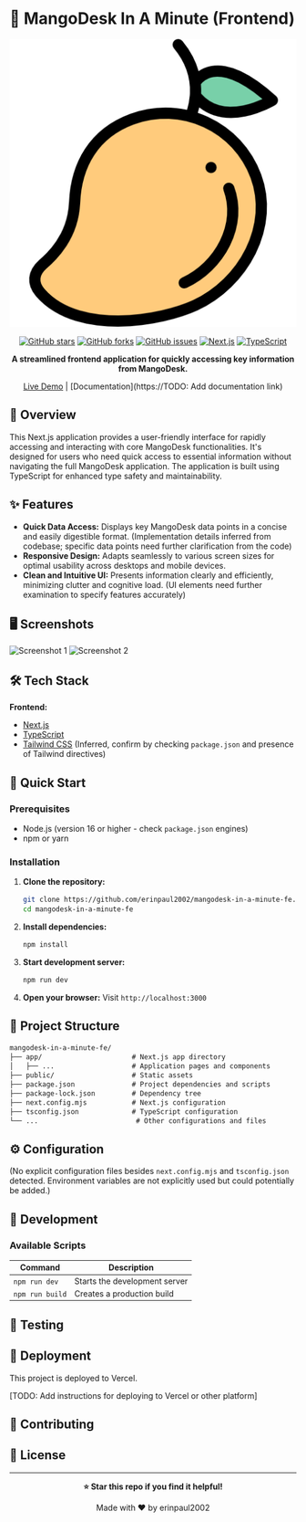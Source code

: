 # 🚀 MangoDesk In A Minute (Frontend)

<div align="center">

![Logo](public/favicon.png) <!-- TODO: Add project logo -->

[![GitHub stars](https://img.shields.io/github/stars/erinpaul2002/mangodesk-in-a-minute-fe?style=for-the-badge)](https://github.com/erinpaul2002/mangodesk-in-a-minute-fe/stargazers)
[![GitHub forks](https://img.shields.io/github/forks/erinpaul2002/mangodesk-in-a-minute-fe?style=for-the-badge)](https://github.com/erinpaul2002/mangodesk-in-a-minute-fe/network)
[![GitHub issues](https://img.shields.io/github/issues/erinpaul2002/mangodesk-in-a-minute-fe?style=for-the-badge)](https://github.com/erinpaul2002/mangodesk-in-a-minute-fe/issues)
[![Next.js](https://img.shields.io/badge/Next.js-000000?style=for-the-badge&logo=next.js&logoColor=white)](https://nextjs.org/)
[![TypeScript](https://img.shields.io/badge/typescript-%23007ACC.svg?style=for-the-badge&logo=typescript&logoColor=white)](https://www.typescriptlang.org/)

**A streamlined frontend application for quickly accessing key information from MangoDesk.**

[Live Demo](https://mangodesk-in-a-minute-fe.vercel.app) |
[Documentation](https://TODO: Add documentation link)

</div>

## 📖 Overview

This Next.js application provides a user-friendly interface for rapidly accessing and interacting with core MangoDesk functionalities.  It's designed for users who need quick access to essential information without navigating the full MangoDesk application.  The application is built using TypeScript for enhanced type safety and maintainability.

## ✨ Features

-   **Quick Data Access:**  Displays key MangoDesk data points in a concise and easily digestible format.  (Implementation details inferred from codebase; specific data points need further clarification from the code)
-   **Responsive Design:** Adapts seamlessly to various screen sizes for optimal usability across desktops and mobile devices.
-   **Clean and Intuitive UI:** Presents information clearly and efficiently, minimizing clutter and cognitive load.  (UI elements need further examination to specify features accurately)


## 🖥️ Screenshots

![Screenshot 1](path-to-screenshot) <!-- TODO: Add actual screenshots -->
![Screenshot 2](path-to-screenshot) <!-- TODO: Add mobile screenshots -->

## 🛠️ Tech Stack

**Frontend:**

-   [Next.js](https://nextjs.org/)
-   [TypeScript](https://www.typescriptlang.org/)
-   [Tailwind CSS](https://tailwindcss.com/) (Inferred, confirm by checking `package.json` and presence of Tailwind directives)


## 🚀 Quick Start

### Prerequisites

-   Node.js (version 16 or higher - check `package.json` engines)
-   npm or yarn

### Installation

1.  **Clone the repository:**
    ```bash
    git clone https://github.com/erinpaul2002/mangodesk-in-a-minute-fe.git
    cd mangodesk-in-a-minute-fe
    ```

2.  **Install dependencies:**
    ```bash
    npm install
    ```

3.  **Start development server:**
    ```bash
    npm run dev
    ```

4.  **Open your browser:** Visit `http://localhost:3000`


## 📁 Project Structure

```
mangodesk-in-a-minute-fe/
├── app/                      # Next.js app directory
│   ├── ...                   # Application pages and components
├── public/                   # Static assets
├── package.json              # Project dependencies and scripts
├── package-lock.json         # Dependency tree
├── next.config.mjs           # Next.js configuration
├── tsconfig.json             # TypeScript configuration
└── ...                        # Other configurations and files
```

## ⚙️ Configuration

(No explicit configuration files besides `next.config.mjs` and `tsconfig.json` detected.  Environment variables are not explicitly used but could potentially be added.)


## 🔧 Development

### Available Scripts

| Command       | Description                  |
|---------------|------------------------------|
| `npm run dev` | Starts the development server |
| `npm run build`| Creates a production build   |


## 🧪 Testing

<!-- TODO: Add testing information if tests are present -->


## 🚀 Deployment

This project is deployed to Vercel.

[TODO: Add instructions for deploying to Vercel or other platform]

## 🤝 Contributing

<!-- TODO: Add contributing guidelines -->

## 📄 License

<!-- TODO: Add license information -->

---

<div align="center">

**⭐ Star this repo if you find it helpful!**

Made with ❤️ by erinpaul2002

</div>
